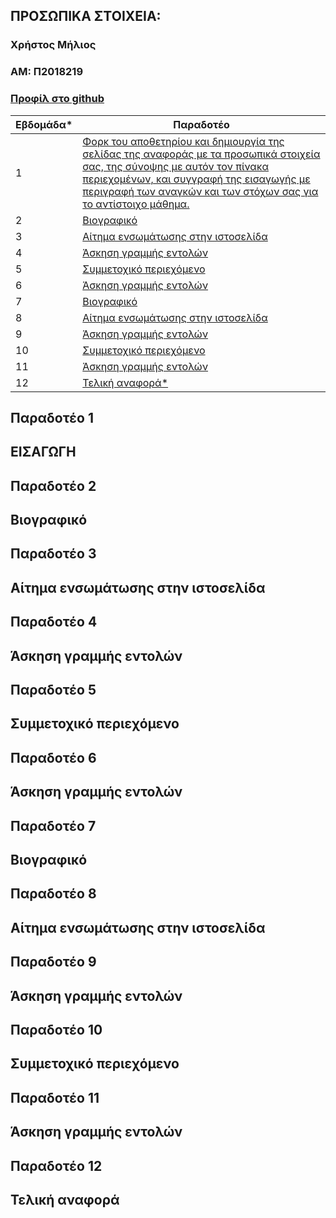 ## ΠΡΟΣΩΠΙΚΑ ΣΤΟΙΧΕΙΑ:
### Χρήστος Μήλιος
### ΑΜ: Π2018219

### [Προφίλ στο github](https://github.com/p18mili1 'Προφίλ στο github')

| Εβδομάδα* | Παραδοτέο |
| --- | --- |
| 1 | <a href="Παραδοτέο 1">Φορκ του αποθετηρίου και δημιουργία της σελίδας της αναφοράς με τα προσωπικά στοιχεία σας, της σύνοψης με αυτόν τον πίνακα περιεχομένων, και συγγραφή της εισαγωγής με περιγραφή των αναγκών και των στόχων σας για το αντίστοιχο μάθημα.</a> |
| 2 | <a href="Παραδοτέο 2">Βιογραφικό</a> |
| 3 | <a href="Παραδοτέο 3">Αίτημα ενσωμάτωσης στην ιστοσελίδα</a> |
| 4 | <a href="Παραδοτέο 4">Άσκηση γραμμής εντολών</a> |
| 5 | <a href="Παραδοτέο 5">Συμμετοχικό περιεχόμενο</a> |
| 6 | <a href="Παραδοτέο 6">Άσκηση γραμμής εντολών</a> |
| 7 | <a href="Παραδοτέο 7">Βιογραφικό</a> |
| 8 | <a href="Παραδοτέο 8">Αίτημα ενσωμάτωσης στην ιστοσελίδα </a> |
| 9 | <a href="Παραδοτέο 9">Άσκηση γραμμής εντολών</a> |
| 10 | <a href="Παραδοτέο 10">Συμμετοχικό περιεχόμενο</a> |
| 11 | <a href="Παραδοτέο 11">Άσκηση γραμμής εντολών</a> |
| 12 | <a href="Παραδοτέο 12">Τελική αναφορά*</a> |

## Παραδοτέο 1
## ΕΙΣΑΓΩΓΗ
###
## Παραδοτέο 2
## Βιογραφικό
###
## Παραδοτέο 3
## Αίτημα ενσωμάτωσης στην ιστοσελίδα
###
## Παραδοτέο 4
## Άσκηση γραμμής εντολών
###
## Παραδοτέο 5
## Συμμετοχικό περιεχόμενο
###
## Παραδοτέο 6
## Άσκηση γραμμής εντολών
###
## Παραδοτέο 7
## Βιογραφικό
###
## Παραδοτέο 8
## Αίτημα ενσωμάτωσης στην ιστοσελίδα
###
## Παραδοτέο 9
## Άσκηση γραμμής εντολών
###
## Παραδοτέο 10
## Συμμετοχικό περιεχόμενο
###
## Παραδοτέο 11
## Άσκηση γραμμής εντολών
###
## Παραδοτέο 12
## Τελική αναφορά
###


